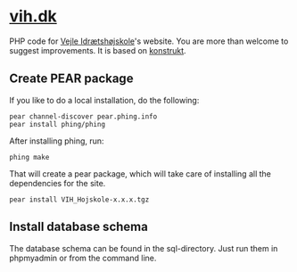 [vih.dk](http://vih.dk)
==

PHP code for [Vejle Idrætshøjskole](http://vih.dk)'s website. You are more than welcome to suggest improvements. It is based on [konstrukt](http://konstrukt.dk).

Create PEAR package
--

If you like to do a local installation, do the following:

    pear channel-discover pear.phing.info
    pear install phing/phing
    
After installing phing, run:

    phing make
    
That will create a pear package, which will take care of installing all the dependencies for the site.

    pear install VIH_Hojskole-x.x.x.tgz
    
Install database schema
--

The database schema can be found in the sql-directory. Just run them in phpmyadmin or from the command line.